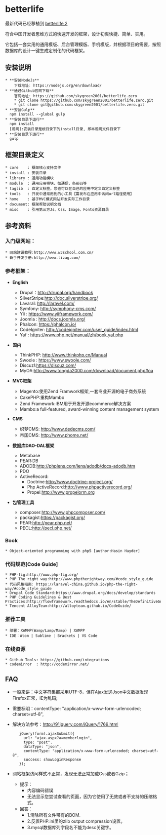 # betterlife

最新代码已经移植到 [betterlife 2](https://github.com/skygreen2001/betterlife)

符合中国开发者思维方式的快速开发的框架，设计初衷快捷、简单、实用。

它包括一套实用的通用模版、后台管理模版、手机模版，并根据项目的需要，按照数据库的设计一键生成定制化的代码框架。

## 安装说明
    * **安装NodeJs**
        下载地址: https://nodejs.org/en/download/
    * **通过Github官网下载**
        官网地址: https://github.com/skygreen2001/betterlife.zero
        * git clone https://github.com/skygreen2001/betterlife.zero.git
        * git clone git@github.com:skygreen2001/betterlife.zero.git
    * **安装Gulp**
      npm install --global gulp
    * **安装目录下运行**
      npm install
      [说明]:安装目录是根目录下的install目录, 即本说明文件目录下
    * **安装目录下运行**
      gulp

## 框架目录定义
    * core    : 框架核心支持文件
    * install : 安装目录
    * library : 通用功能模块
    * module  : 通用应用模块，如通信，条形码等
    * taglib  : 自定义标签，您也可以在自己的应用中定义自定义标签
    * tools   : 开发中通常用到的小工具【需发布在应用中访问url路径使用】
    * home    : 基于MVC模式网站开发实际工作目录
    * document: 框架帮助说明文档
    * misc    : 引用第三方Js、Css、Image、Fonts资源目录

## 参考资料
### 入门级网站：
    * 网站建设教程:http://www.w3school.com.cn/
    * 新手开发手册:http://www.tizag.com/

### 参考框架：
* **English**
    * Drupal：http://drupal.org/handbook
    * SilverStripe:http://doc.silverstripe.org/
    * Lavaral: http://laravel.com/
    * Symfony: http://symphony-cms.com/
    * Yii    : https://www.yiiframework.com/
    * Joomla : http://docs.joomla.org/
    * Phalcon: https://phalcon.io/
    * CodeIgniter: http://codeigniter.com/user_guide/index.html
    * Yaf    : https://www.php.net/manual/zh/book.yaf.php

* **国内**
    * ThinkPHP: http://www.thinkphp.cn/Manual
    * Swoole  : https://www.swoole.com/ 
    * Discuz!:https://discuz.com/
    * MyOA:http://www.tongda2000.com/download/document.php#oa

* **MVC框架**
    * Magento:使用Zend Framwork框架,一套专业开源的电子商务系统
    * CakePHP:重构Mambo
    * Zend Framework:IBM用于开发开源ecommerce解决方案
    * Mambo:a full-featured, award-winning content management system

* **CMS**
    * 织梦CMS: http://www.dedecms.com/
    * 帝国CMS: http://www.phome.net/

* **数据库DAO-DAL框架**
    * Metabase
    * PEAR:DB
    * ADODB:http://phplens.com/lens/adodb/docs-adodb.htm
    * PDO
    * ActiveRecord:
        - Doctrine:http://www.doctrine-project.org/
        - Php ActiveRecord:http://www.phpactiverecord.org/
        - Propel:http://www.propelorm.org

* **包管理工具**
    * composer:http://www.phpcomposer.com/
    * packagist:https://packagist.org/
    * PEAR:http://pear.php.net/
    * PECL:http://pecl.php.net/

### Book
    * Object-oriented programming with php5 [author:Hasin Hayder]

### 代码规范[Code Guide]
    * PHP-fig:http://www.php-fig.org/
    * PHP The right way:http://www.phptherightway.com/#code_style_guide
    * 代码风格指南: https://laravel-china.github.io/php-the-right-way/#code_style_guide
    * Drupal Code Standard:https://www.drupal.org/docs/develop/standards
    * PHP Coding Guidelines & Best Practices:http://flowframework.readthedocs.io/en/stable/TheDefinitiveGuide/PartV/CodingGuideLines/PHP.html
    * Tencent AlloyTeam:http://alloyteam.github.io/CodeGuide/

### 推荐工具
    * 部署：XAMMP(Wamp/Lamp/Mamp) | XAMPP
    * IDE：Atom | Sublime | Brackets | VS Code

### 在线资源
    * Github Tools: https://github.com/integrations
    * codemirror  : http://codemirror.net/

## FAQ
* 一般来讲：中文字符集都采用UTF-8，但在Ajax发送Json中文数据发现Firefox正常，IE为乱码;
*  需要标明：contentType: "application/x-www-form-urlencoded; charset=utf-8",
*  解决方法参考：http://91jquery.com/jQuery/1769.html

   ```
      jQuery(form).ajaxSubmit({
        url: "ajax.aspx?a=memberlogin",
        type: "post",
        dataType: "json",
        contentType: "application/x-www-form-urlencoded; charset=utf-8",
        success: showLoginResponse
      });
   ```
   
* 网站框架访问样式不正常，发现无法正常加载Css或者Gzip；
    - 提示：
      - 内容编码错误
      - 无法显示您尝试查看的页面，因为它使用了无效或者不支持的压缩格式。
    - 回答：
      - 1.清除所有文件带有的BOM.
      - 2.反置PHP.ini里的zlib output compression设置。
      - 3.mysql数据库列字段名不能为desc关键字。
